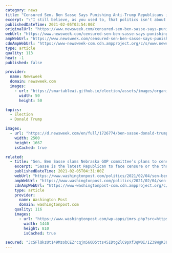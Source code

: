 ```yaml
---
category: news
title: "Censured Sen. Ben Sasse Says Punishing Anti-Trump Republicans is 'Civic Cancer for the Nation'"
excerpt: "\"I still believe, as you used to, that politics isn't about the weird worship of one dude,\" Sen. Ben Sasse (R-Neb.) said while addressing efforts to punish Republicans who dare speak against former President Donald Trump in a video to Nebraska GOP officials on Thursday."
publishedDateTime: 2021-02-05T03:54:00Z
originalUrl: "https://www.newsweek.com/censured-sen-ben-sasse-says-punishing-anti-trump-republicans-civic-cancer-nation-1567016"
webUrl: "https://www.newsweek.com/censured-sen-ben-sasse-says-punishing-anti-trump-republicans-civic-cancer-nation-1567016"
ampWebUrl: "https://www.newsweek.com/censured-sen-ben-sasse-says-punishing-anti-trump-republicans-civic-cancer-nation-1567016?amp=1"
cdnAmpWebUrl: "https://www-newsweek-com.cdn.ampproject.org/c/s/www.newsweek.com/censured-sen-ben-sasse-says-punishing-anti-trump-republicans-civic-cancer-nation-1567016?amp=1"
type: article
quality: 113
heat: -1
published: false

provider:
  name: Newsweek
  domain: newsweek.com
  images:
    - url: "https://smartableai.github.io/election/assets/images/organizations/newsweek.com-50x50.jpg"
      width: 50
      height: 50

topics:
  - Election
  - Donald Trump

images:
  - url: "https://d.newsweek.com/en/full/1726774/ben-sasse-donald-trump-censure-republicans-impeachment.jpg"
    width: 2500
    height: 1667
    isCached: true

related:
  - title: "Sen. Ben Sasse slams Nebraska GOP committee’s plans to censure him for criticizing Trump"
    excerpt: "Sasse is the latest Republican to face censure or the threat of it from a state or local GOP for not supporting Trump."
    publishedDateTime: 2021-02-05T04:31:00Z
    webUrl: "https://www.washingtonpost.com/politics/2021/02/04/sen-ben-sasse-slams-nebraska-gop-committees-plans-censure-him-criticizing-trump/"
    ampWebUrl: "https://www.washingtonpost.com/politics/2021/02/04/sen-ben-sasse-slams-nebraska-gop-committees-plans-censure-him-criticizing-trump/?outputType=amp"
    cdnAmpWebUrl: "https://www-washingtonpost-com.cdn.ampproject.org/c/s/www.washingtonpost.com/politics/2021/02/04/sen-ben-sasse-slams-nebraska-gop-committees-plans-censure-him-criticizing-trump/?outputType=amp"
    type: article
    provider:
      name: Washington Post
      domain: washingtonpost.com
    quality: 116
    images:
      - url: "https://www.washingtonpost.com/wp-apps/imrs.php?src=https://d1i4t8bqe7zgj6.cloudfront.net/02-05-2021/t_614a1cd1b1b745d68f196cbf3dc03d83_name_Screen_Shot_2021_02_04_at_8_10_53_PM_scaled.jpg&w=1440"
        width: 1440
        height: 810
        isCached: true

secured: "JcSFlQkzUt149MzobCEZrcqjm56OD5tts45IDtgZlC9pXfJqW0I/IZ39WgKJ9EeBRmpjT/LcedZ+5NqQwpitulUMBsnIBB3QxpLJiF3Gcr+J2YFk3A0Bkx2bpGBbzSMG4x/EHzeFjKmPYZJC/R5J1WZGUbGhydqaxNqed8Sik1jCEkzI3VPmrNgPLtjTVumuT+vjvkaiGjzJ/zsWpBSh/OqtAzIaj34fAaQEgzjLxvQxU+qzW1yE0oRC+FRYyUnmb4hS48U6Ez+q8yahwu0FtUKBPoeTgt1x6mRw+V3BH1IfaO+TB/0tX7mZI25uc0wz8CiWvl6Bfuf7eEjGEgeRhC/7v6PxCi/eh4Zhd/7VJ/0=;Afqf7/sch1GbFCFwmh5yNw=="
---
```


